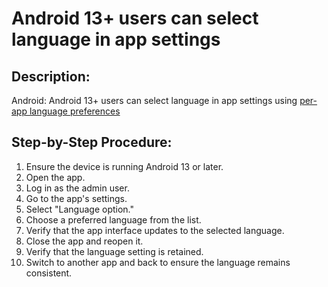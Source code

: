 # Android 13+ users can select language in app settings

## Description:

Android: Android 13+ users can select language in app settings using [per-app language preferences](https://developer.android.com/guide/topics/resources/app-languages)

## Step-by-Step Procedure:

1. Ensure the device is running Android 13 or later.
2. Open the app.
3. Log in as the admin user.
4. Go to the app's settings.
5. Select "Language option."
6. Choose a preferred language from the list.
7. Verify that the app interface updates to the selected language.
8. Close the app and reopen it.
9. Verify that the language setting is retained.
10. Switch to another app and back to ensure the language remains consistent.